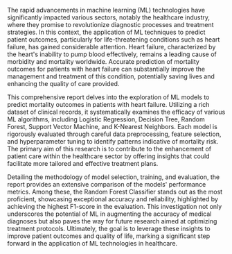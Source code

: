 The rapid advancements in machine learning (ML) technologies have significantly impacted various sectors, notably the healthcare industry, where they promise to revolutionize diagnostic processes and treatment strategies. In this context, the application of ML techniques to predict patient outcomes, particularly for life-threatening conditions such as heart failure, has gained considerable attention. Heart failure, characterized by the heart's inability to pump blood effectively, remains a leading cause of morbidity and mortality worldwide. Accurate prediction of mortality outcomes for patients with heart failure can substantially improve the management and treatment of this condition, potentially saving lives and enhancing the quality of care provided.

This comprehensive report delves into the exploration of ML models to predict mortality outcomes in patients with heart failure. Utilizing a rich dataset of clinical records, it systematically examines the efficacy of various ML algorithms, including Logistic Regression, Decision Tree, Random Forest, Support Vector Machine, and K-Nearest Neighbors. Each model is rigorously evaluated through careful data preprocessing, feature selection, and hyperparameter tuning to identify patterns indicative of mortality risk. The primary aim of this research is to contribute to the enhancement of patient care within the healthcare sector by offering insights that could facilitate more tailored and effective treatment plans.

Detailing the methodology of model selection, training, and evaluation, the report provides an extensive comparison of the models' performance metrics. Among these, the Random Forest Classifier stands out as the most proficient, showcasing exceptional accuracy and reliability, highlighted by achieving the highest F1-score in the evaluation. This investigation not only underscores the potential of ML in augmenting the accuracy of medical diagnoses but also paves the way for future research aimed at optimizing treatment protocols. Ultimately, the goal is to leverage these insights to improve patient outcomes and quality of life, marking a significant step forward in the application of ML technologies in healthcare.

